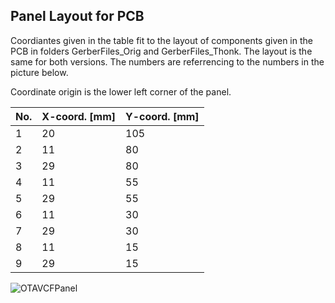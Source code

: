 ## Panel Layout for PCB
Coordiantes given in the table fit to the layout of components given in the PCB in folders GerberFiles_Orig and GerberFiles_Thonk.
The layout is the same for both versions.
The numbers are referrencing to the numbers in the picture below.

Coordinate origin is the lower left corner of the panel.

| No. | X-coord. [mm] | Y-coord. [mm] |
| --- | --- | --- |
| 1 | 20 | 105 |
| 2 | 11 | 80 |
| 3 | 29 | 80 |
| 4 | 11 | 55 |
| 5 | 29 | 55 |
| 6 | 11 | 30 |
| 7 | 29 | 30 |
| 8 | 11 | 15 |
| 9 | 29 | 15 |

![OTAVCFPanel](https://user-images.githubusercontent.com/97026614/178226437-639a731c-bcb0-44be-8a6d-ce591c600c48.jpg)
